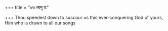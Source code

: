 +++
title = "०७ त्यमु वः"

+++
Thou speedest down to succour us this ever-conquering God of yours,  
     Him who is drawn to all our songs
